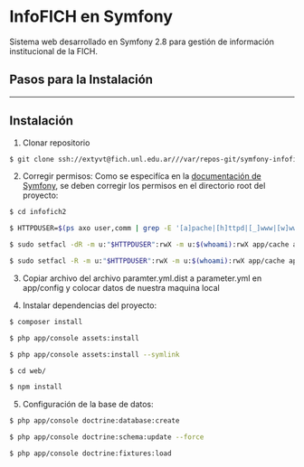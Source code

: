 InfoFICH en Symfony 
========================
Sistema web desarrollado en Symfony 2.8 para gestión de información institucional de la FICH.

## Pasos para la Instalación
--------------

Instalación
--------------

1. Clonar repositorio
```sh
$ git clone ssh://extyvt@fich.unl.edu.ar///var/repos-git/symfony-infofich infofich2
```
2. Corregir permisos:
Como se especifíca en la [documentación de Symfony](https://symfony.com/doc/2.8/setup/file_permissions.html), se deben corregir los permisos en el directorio root del proyecto:
```sh
$ cd infofich2
```
```sh
$ HTTPDUSER=$(ps axo user,comm | grep -E '[a]pache|[h]ttpd|[_]www|[w]ww-data|[n]ginx' | grep -v root | head -1 | cut -d\  -f1)
```
```sh
$ sudo setfacl -dR -m u:"$HTTPDUSER":rwX -m u:$(whoami):rwX app/cache app/logs
```
```sh
$ sudo setfacl -R -m u:"$HTTPDUSER":rwX -m u:$(whoami):rwX app/cache app/logs
```
3. Copiar archivo del archivo paramter.yml.dist a parameter.yml en app/config y colocar datos de nuestra maquina local

4. Instalar dependencias del proyecto:
```sh
$ composer install
```
```sh
$ php app/console assets:install
```
```sh
$ php app/console assets:install --symlink
```
```sh
$ cd web/
```
```sh
$ npm install
```
5.  Configuración de la base de datos:
```sh
$ php app/console doctrine:database:create
```
```sh
$ php app/console doctrine:schema:update --force
```
```sh
$ php app/console doctrine:fixtures:load
```
